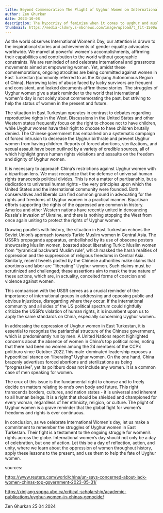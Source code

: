 ```yaml
---
title: Beyond Commemoration The Plight of Uyghur Women on International Women's Day
author: Zen Ghurkan
date: 2023-10-08
description: The hypocrisy of feminism when it comes to uyghur and muslim women
thumbnail: https://media-cldnry.s-nbcnews.com/image/upload/t_fit-1500w,f_auto,q_auto:best/mpx/2704722219/2022_04/1650902366902_n_jose_brk_schecter_uyghurs_220425_1920x1080-o8nmmn.jpg
---
```


As the world observes International Women’s Day, our attention is drawn to the inspirational stories and achievements of gender equality advocates worldwide. We marvel at powerful women's accomplishments, affirming their capabilities and contribution to the world without geographic constraints. We are reminded of and celebrate international and grassroots movements aimed at empowering women. Yet, amidst these commemorations, ongoing atrocities are being committed against women in East Turkestan (commonly referred to as the Xinjiang Autonomous Region of China). Harrowing tales of abuse faced by lucky survivors are frequent and consistent, and leaked documents affirm these stories. The struggles of Uyghur women give a stark reminder to the world that international women's day is not solely about commemorating the past, but striving to help the status of women in the present and future.


The situation in East Turkestan operates in contrast to debates regarding reproductive rights in the West. Discussions in the United States and other Western states frequently focus on the right to choose not to have children, while Uyghur women have their right to choose to have children brutally denied. The Chinese government has embarked on a systematic campaign of forced intrusion to decrease the Uyghur birthrate and prevent Uyghur women from having children. Reports of forced abortions, sterilizations, and sexual assault have been outlined by a variety of credible sources, all of which highlight grave human rights violations and assaults on the freedom and dignity of Uyghur women.


It is necessary to approach China’s restrictions against Uyghur women with a bipartisan lens. We must recognize that the defense of universal human rights transcends political divides. This is not a matter of partisanship, but a dedication to universal human rights - the very principles upon which the United States and the international community were founded. Both conservatives and liberals can find common ground in advocating for the rights and freedoms of Uyghur women in a practical manner. Bipartisan efforts supporting the rights of the oppressed are common in history. America and other Western nations have recently united in denouncing Russia's invasion of Ukraine, and there is nothing stopping the West from once again uniting to protect the rights of Uyghur women.


Drawing parallels with history, the situation in East Turkestan echoes the Soviet Union’s approach towards Turkic Muslim women in Central Asia. The USSR’s propaganda apparatus, embellished by its use of obscene posters showcasing Muslim women, boasted about liberating Turkic Muslim women from “tyrannical backward Muslim rule”, which masked the harsh realities of oppression and the suppression of religious freedoms in Central Asia. Similarly, recent tweets posted by the Chinese authorities make claims that abortions and labor are “liberating” Uyghur women. Such claims must be scrutinized and challenged; these assertions aim to mask the true nature of these actions, which are, in actuality, conceited forms of coercion and violence against women.



This comparison with the USSR serves as a crucial reminder of the importance of international groups in addressing and opposing public and obvious injustices, disregarding where they occur. If the international community and all sides of the US political spectrum could rightfully criticize the USSR’s violation of human rights, it is incumbent upon us to apply the same standards on China, especially concerning Uyghur women..



In addressing the oppression of Uyghur women in East Turkestan, it is essential to recognize the patriarchal structure of the Chinese government, which is predominantly run by men. A United Nations report highlighted concerns about the absence of women in China’s top political roles, noting that there had been no women among the 24 members of the CCP’s politburo since October 2022.This male-dominated leadership exposes a hypocritical stance on “liberating” Uyghur women. On the one hand, China brazenly advertises forced abortions and sterilizations as being “progressive”, yet its politburo does not include any women. It is a common case of men speaking for women. 


The crux of this issue is the fundamental right to choose and to freely decide on matters relating to one’s own body and future. This right transcends borders, cultures, and nation states - it is universal and inherent to all human beings. It is a right that should be shielded and championed for every woman, regardless of her ethnicity, religion, or culture. The plight of Uyghur women is a grave reminder that the global fight for women’s freedoms and rights is ever continuous. 

In conclusion, as we celebrate International Women's day, let us make a commitment to remember the struggles of Uyghur women in East Turkestan. Their fight is a testament to the ongoing struggle for women’s rights across the globe. International women’s day should not only be a day of celebration, but one of action. Let this be a day of reflection, action, and unity, where we learn about the oppression of women throughout history, apply these lessons to the present, and use them to help the fate of Uyghur women.


sources:

https://www.reuters.com/world/china/un-says-concerned-about-lack-women-chinas-top-government-2023-05-31/

https://xinjiang.sppga.ubc.ca/critical-scholarship/academic-publications/uyghur-women-in-chinas-genocide/

Zen Ghurkan 25 04 2024